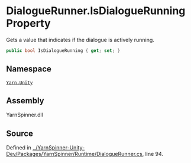 # DialogueRunner.IsDialogueRunning Property

Gets a value that indicates if the dialogue is actively running.


```csharp
public bool IsDialogueRunning { get; set; }
```



## Namespace
[`Yarn.Unity`](/api/csharp/yarn.unity/README.md)

## Assembly
YarnSpinner.dll

## Source
Defined in [../YarnSpinner-Unity-Dev/Packages/YarnSpinner/Runtime/DialogueRunner.cs](https://github.com/YarnSpinnerTool/YarnSpinner-Unity//blob/develop/Runtime/DialogueRunner.cs#L94), line 94.
